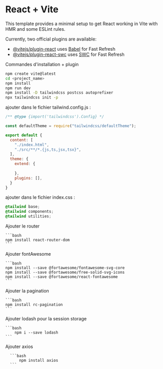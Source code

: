 # React + Vite

This template provides a minimal setup to get React working in Vite with HMR and some ESLint rules.

Currently, two official plugins are available:

- [@vitejs/plugin-react](https://github.com/vitejs/vite-plugin-react/blob/main/packages/plugin-react/README.md) uses [Babel](https://babeljs.io/) for Fast Refresh
- [@vitejs/plugin-react-swc](https://github.com/vitejs/vite-plugin-react-swc) uses [SWC](https://swc.rs/) for Fast Refresh


Commandes d'installation + plugin

```bash
npm create vite@latest
cd <project_name>
npm install
npm run dev
npm install -D tailwindcss postcss autoprefixer
npx tailwindcss init -p
```

ajouter dans le fichier tailwind.config.js :

```js
/** @type {import('tailwindcss').Config} */

const defaultTheme = require("tailwindcss/defaultTheme");

export default {
  content: [
    "./index.html",
    "./src/**/*.{js,ts,jsx,tsx}",
  ],
  theme: {
    extend: {
      
    },
    plugins: [],
  }
}
```

ajouter dans le fichier index.css :

```css
@tailwind base;
@tailwind components;
@tailwind utilities;
```

Ajouter le router 
    
    ```bash
    npm install react-router-dom
    ```

Ajouter fontAwesome 

    ```bash
    npm install --save @fortawesome/fontawesome-svg-core
    npm install --save @fortawesome/free-solid-svg-icons
    npm install --save @fortawesome/react-fontawesome
    ```

Ajouter la pagination
    
    ```bash
    npm install rc-pagination
    ```

Ajouter lodash pour la session storage

    ```bash
        npm i --save lodash
    ```

Ajouter axios 
  
      ```bash
          npm install axios
      ```